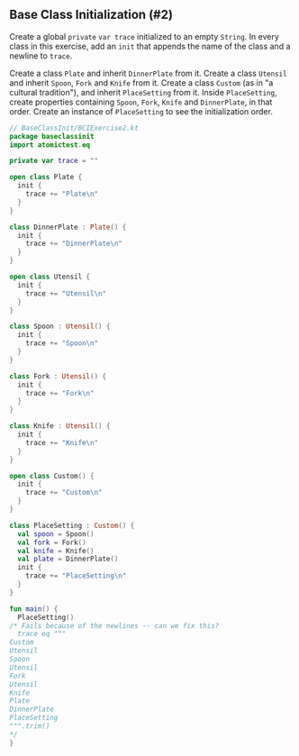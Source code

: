 ## Base Class Initialization (#2)

Create a global `private` `var trace` initialized to an empty `String`. In
every class in this exercise, add an `init` that appends the name of the class
and a newline to `trace`.

Create a class `Plate` and inherit `DinnerPlate` from it. Create a class
`Utensil` and inherit `Spoon`, `Fork` and `Knife` from it. Create a class
`Custom` (as in "a cultural tradition"), and inherit `PlaceSetting` from it.
Inside `PlaceSetting`, create properties containing `Spoon`, `Fork`, `Knife`
and `DinnerPlate`, in that order. Create an instance of `PlaceSetting` to see
the initialization order.

```kotlin
// BaseClassInit/BCIExercise2.kt
package baseclassinit
import atomictest.eq

private var trace = ""

open class Plate {
  init {
    trace += "Plate\n"
  }
}

class DinnerPlate : Plate() {
  init {
    trace += "DinnerPlate\n"
  }
}

open class Utensil {
  init {
    trace += "Utensil\n"
  }
}

class Spoon : Utensil() {
  init {
    trace += "Spoon\n"
  }
}

class Fork : Utensil() {
  init {
    trace += "Fork\n"
  }
}

class Knife : Utensil() {
  init {
    trace += "Knife\n"
  }
}

open class Custom() {
  init {
    trace += "Custom\n"
  }
}

class PlaceSetting : Custom() {
  val spoon = Spoon()
  val fork = Fork()
  val knife = Knife()
  val plate = DinnerPlate()
  init {
    trace += "PlaceSetting\n"
  }
}

fun main() {
  PlaceSetting()
/* Fails because of the newlines -- can we fix this?
  trace eq """
Custom
Utensil
Spoon
Utensil
Fork
Utensil
Knife
Plate
DinnerPlate
PlaceSetting
""".trim()
*/
}
```